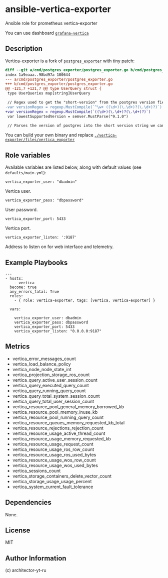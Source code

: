 # ansible-vertica-exporter
Ansible role for prometheus vertica-exporter

You can use dashboard [`grafana-vertica`](https://github.com/architector-yt-ru/grafana-vertica)

## Description

Vertica-exporter is a fork of [`postgres_exporter`](https://github.com/wrouesnel/postgres_exporter) with tiny patch:

```diff
diff --git a/cmd/postgres_exporter/postgres_exporter.go b/cmd/postgres_exporter/postgres_exporter.go
index 1a9eaaa..98bd97a 100644
--- a/cmd/postgres_exporter/postgres_exporter.go
+++ b/cmd/postgres_exporter/postgres_exporter.go
@@ -121,7 +121,7 @@ type UserQuery struct {
 type UserQueries map[string]UserQuery

 // Regex used to get the "short-version" from the postgres version field.
-var versionRegex = regexp.MustCompile(`^\w+ ((\d+)(\.\d+)?(\.\d+)?)`)
+var versionRegex = regexp.MustCompile(`((\d+)(\.\d+)?(\.\d+)?)`)
 var lowestSupportedVersion = semver.MustParse("9.1.0")

 // Parses the version of postgres into the short version string we can use to

```

You can build your own binary and replace [`./vertica-exporter/files/vertica_exporter`](https://github.com/architector-yt-ru/ansible-vertica-exporter/blob/master/vertica-exporter/files/vertica_exporter)

## Role variables

Available variables are listed below, along with default values (see `defaults/main.yml`):

    vertica_exporter_user: "dbadmin"

Vertica user.

    vertica_exporter_pass: "dbpassword"

User password.

    vertica_exporter_port: 5433

Vertica port.

    vertica_exporter_listen: ':9187'

Address to listen on for web interface and telemetry.

## Example Playbooks

    ---
    - hosts: 
        - vertica
      become: true
      any_errors_fatal: True
      roles:
        - { role: vertica-exporter, tags: [vertica, vertica-exporter] }

      vars:

        vertica_exporter_user: dbadmin
        vertica_exporter_pass: dbpassword
        vertica_exporter_port: 5433
        vertica_exporter_listen: "0.0.0.0:9187"

## Metrics
* vertica_error_messages_count
* vertica_load_balance_policy
* vertica_node_node_state_int
* vertica_projection_storage_ros_count
* vertica_query_active_user_session_count
* vertica_query_executed_query_count
* vertica_query_running_query_count
* vertica_query_total_system_session_count
* vertica_query_total_user_session_count
* vertica_resource_pool_general_memory_borrowed_kb
* vertica_resource_pool_memory_inuse_kb
* vertica_resource_pool_running_query_count
* vertica_resource_queues_memory_requested_kb_total
* vertica_resource_rejections_rejection_count
* vertica_resource_usage_active_thread_count
* vertica_resource_usage_memory_requested_kb
* vertica_resource_usage_request_count
* vertica_resource_usage_ros_row_count
* vertica_resource_usage_ros_used_bytes
* vertica_resource_usage_wos_row_count
* vertica_resource_usage_wos_used_bytes
* vertica_sessions_count
* vertica_storage_containers_delete_vector_count
* vertica_storage_usage_usage_percent
* vertica_system_current_fault_tolerance


## Dependencies

None.

## License

MIT

## Author Information

(c) architector-yt-ru 